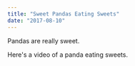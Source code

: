 ```yaml
---
title: "Sweet Pandas Eating Sweets"
date: "2017-08-10"
---
```


Pandas are really sweet.

Here's a video of a panda eating sweets.